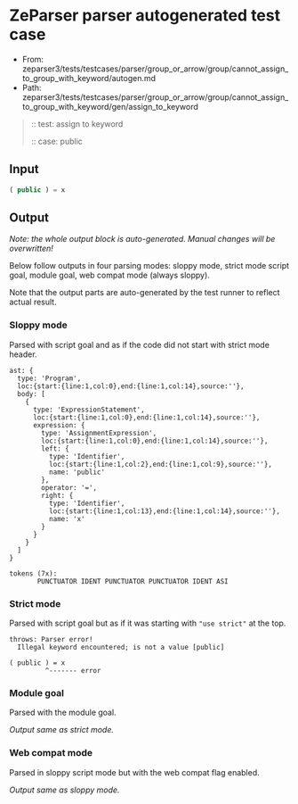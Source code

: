 # ZeParser parser autogenerated test case

- From: zeparser3/tests/testcases/parser/group_or_arrow/group/cannot_assign_to_group_with_keyword/autogen.md
- Path: zeparser3/tests/testcases/parser/group_or_arrow/group/cannot_assign_to_group_with_keyword/gen/assign_to_keyword

> :: test: assign to keyword
>
> :: case: public

## Input


`````js
( public ) = x
`````

## Output

_Note: the whole output block is auto-generated. Manual changes will be overwritten!_

Below follow outputs in four parsing modes: sloppy mode, strict mode script goal, module goal, web compat mode (always sloppy).

Note that the output parts are auto-generated by the test runner to reflect actual result.

### Sloppy mode

Parsed with script goal and as if the code did not start with strict mode header.

`````
ast: {
  type: 'Program',
  loc:{start:{line:1,col:0},end:{line:1,col:14},source:''},
  body: [
    {
      type: 'ExpressionStatement',
      loc:{start:{line:1,col:0},end:{line:1,col:14},source:''},
      expression: {
        type: 'AssignmentExpression',
        loc:{start:{line:1,col:0},end:{line:1,col:14},source:''},
        left: {
          type: 'Identifier',
          loc:{start:{line:1,col:2},end:{line:1,col:9},source:''},
          name: 'public'
        },
        operator: '=',
        right: {
          type: 'Identifier',
          loc:{start:{line:1,col:13},end:{line:1,col:14},source:''},
          name: 'x'
        }
      }
    }
  ]
}

tokens (7x):
       PUNCTUATOR IDENT PUNCTUATOR PUNCTUATOR IDENT ASI
`````

### Strict mode

Parsed with script goal but as if it was starting with `"use strict"` at the top.

`````
throws: Parser error!
  Illegal keyword encountered; is not a value [public]

( public ) = x
         ^------- error
`````


### Module goal

Parsed with the module goal.

_Output same as strict mode._

### Web compat mode

Parsed in sloppy script mode but with the web compat flag enabled.

_Output same as sloppy mode._
